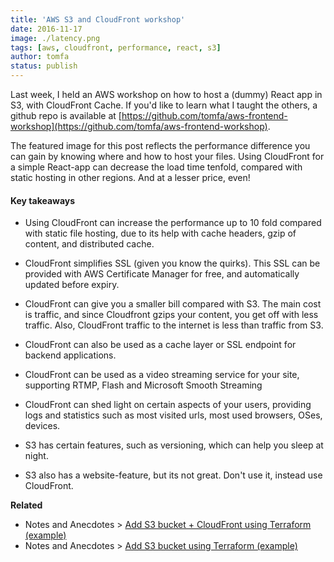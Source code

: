 ```yaml
---
title: 'AWS S3 and CloudFront workshop'
date: 2016-11-17
image: ./latency.png
tags: [aws, cloudfront, performance, react, s3]
author: tomfa
status: publish
---
```


Last week, I held an AWS workshop on how to host a (dummy) React app in S3, with CloudFront Cache. If you'd like to learn what I taught the others, a github repo is available at [https://github.com/tomfa/aws-frontend-workshop](https://github.com/tomfa/aws-frontend-workshop).

The featured image for this post reflects the performance difference you can gain by knowing where and how to host your files. Using CloudFront for a simple React-app can decrease the load time tenfold, compared with static hosting in other regions. And at a lesser price, even!

#### Key takeaways

- Using CloudFront can increase the performance up to 10 fold compared with static file hosting, due to its help with cache headers, gzip of content, and distributed cache.

- CloudFront simplifies SSL (given you know the quirks). This SSL can be provided with AWS Certificate Manager for free, and automatically updated before expiry.

- CloudFront can give you a smaller bill compared with S3. The main cost is traffic, and since Cloudfront gzips your content, you get off with less traffic. Also, CloudFront traffic to the internet is less than traffic from S3.

- CloudFront can also be used as a cache layer or SSL endpoint for backend applications.

- CloudFront can be used as a video streaming service for your site, supporting RTMP, Flash and Microsoft Smooth Streaming

- CloudFront can shed light on certain aspects of your users, providing logs and statistics such as most visited urls, most used browsers, OSes, devices.

- S3 has certain features, such as versioning, which can help you sleep at night.

- S3 also has a website-feature, but its not great. Don't use it, instead use CloudFront.

**Related**

- Notes and Anecdotes > [Add S3 bucket + CloudFront using Terraform (example)](http://notes.webutvikling.org/s3-bucket-cloudfront-using-terraform/)
- Notes and Anecdotes > [Add S3 bucket using Terraform (example)](http://notes.webutvikling.org/add-s3-bucket-using-terraform/)
